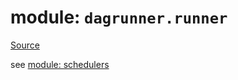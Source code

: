 # module: `dagrunner.runner`

[Source](../../../../../../opt/hostedtoolcache/Python/3.9.19/x64/lib/python3.9/site-packages/dagrunner/runner/__init__.py#L0)

see [module: schedulers](dagrunner.runner.schedulers.md#module-dagrunnerrunnerschedulers)


